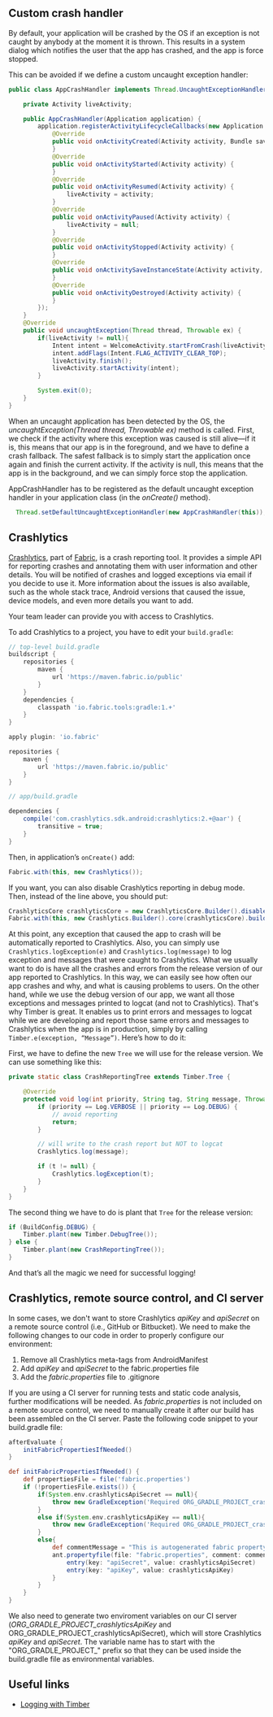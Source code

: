 ## Custom crash handler

By default, your application will be crashed by the OS if an exception is not caught by anybody at the moment it is thrown. This results in a system dialog which notifies the user that the app has crashed, and the app is force stopped.

This can be avoided if we define a custom uncaught exception handler:

```java
public class AppCrashHandler implements Thread.UncaughtExceptionHandler {

    private Activity liveActivity;

    public AppCrashHandler(Application application) {
        application.registerActivityLifecycleCallbacks(new Application.ActivityLifecycleCallbacks() {
            @Override
            public void onActivityCreated(Activity activity, Bundle savedInstanceState) {
            }
            @Override
            public void onActivityStarted(Activity activity) {
            }
            @Override
            public void onActivityResumed(Activity activity) {
                liveActivity = activity;
            }
            @Override
            public void onActivityPaused(Activity activity) {
                liveActivity = null;
            }
            @Override
            public void onActivityStopped(Activity activity) {
            }
            @Override
            public void onActivitySaveInstanceState(Activity activity, Bundle outState) {
            }
            @Override
            public void onActivityDestroyed(Activity activity) {
            }
        });
    }
    @Override
    public void uncaughtException(Thread thread, Throwable ex) {
        if(liveActivity != null){
            Intent intent = WelcomeActivity.startFromCrash(liveActivity);
            intent.addFlags(Intent.FLAG_ACTIVITY_CLEAR_TOP);
            liveActivity.finish();
            liveActivity.startActivity(intent);
        }

        System.exit(0);
    }
}
```

When an uncaught application has been detected by the OS, the *uncaughtException(Thread thread, Throwable ex)* method is called. First, we check if the activity where this exception was caused is still alive—if it is, this means that our app is in the foreground, and we have to define a crash fallback. The safest fallback is to simply start the application once again and finish the current activity. If the activity is null, this means that the app is in the background, and we can simply force stop the application.

AppCrashHandler has to be registered as the default uncaught exception handler in your application class (in the *onCreate()* method).

```java
  Thread.setDefaultUncaughtExceptionHandler(new AppCrashHandler(this));
```

## Crashlytics

[Crashlytics](https://get.fabric.io/crashlytics), part of [Fabric](https://get.fabric.io), is a crash reporting tool. It provides a simple API for reporting crashes and annotating them with user information and other details. You will be notified of crashes and logged exceptions via email if you decide to use it. More information about the issues is also available, such as the whole stack trace, Android versions that caused the issue, device models, and even more details you want to add.

Your team leader can provide you with access to Crashlytics.

To add Crashlytics to a project, you have to edit your `build.gradle`:
```gradle
// top-level build.gradle
buildscript {
    repositories {
        maven {
            url 'https://maven.fabric.io/public'
        }
    }
    dependencies {
        classpath 'io.fabric.tools:gradle:1.+'
    }
}

apply plugin: 'io.fabric'

repositories {
    maven {
        url 'https://maven.fabric.io/public'
    }
}

// app/build.gradle

dependencies {
    compile('com.crashlytics.sdk.android:crashlytics:2.+@aar') {
        transitive = true;
    }
}
```

Then, in application’s `onCreate()` add:
```java
Fabric.with(this, new Crashlytics());
```

If you want, you can also disable Crashlytics reporting in debug mode. Then, instead of the line above, you should put:

```java
CrashlyticsCore crashlyticsCore = new CrashlyticsCore.Builder().disabled(BuildConfig.DEBUG).build();
Fabric.with(this, new Crashlytics.Builder().core(crashlyticsCore).build());
```

At this point, any exception that caused the app to crash will be automatically reported to Crashlytics. Also, you can simply use `Crashlytics.logException(e)` and `Crashlytics.log(message)` to log exception and messages that were caught to Crashlytics. What we usually want to do is have all the crashes and errors from the release version of our app reported to Crashlytics. In this way, we can easily see how often our app crashes and why, and what is causing problems to users. On the other hand, while we use the debug version of our app, we want all those exceptions and messages printed to logcat (and not to Crashlytics). That's why Timber is great. It enables us to print errors and messages to logcat while we are developing and report those same errors and messages to Crashlytics when the app is in production, simply by calling `Timber.e(exception, “Message”)`. Here’s how to do it:

First, we have to define the new `Tree` we will use for the release version. We can use something like this:

```java
private static class CrashReportingTree extends Timber.Tree {

    @Override
    protected void log(int priority, String tag, String message, Throwable t) {
        if (priority == Log.VERBOSE || priority == Log.DEBUG) {
            // avoid reporting
           	return;
        }

        // will write to the crash report but NOT to logcat
        Crashlytics.log(message);

        if (t != null) {
            Crashlytics.logException(t);
        }
    }
}
```


The second thing we have to do is plant that `Tree` for the release version:

```java
if (BuildConfig.DEBUG) {
    Timber.plant(new Timber.DebugTree());
} else {
    Timber.plant(new CrashReportingTree());
}
```

And that’s all the magic we need for successful logging!

## Crashlytics, remote source control, and CI server

In some cases, we don't want to store Crashlytics *apiKey* and *apiSecret* on a remote source control (i.e., GitHub or Bitbucket). We need to make the following changes to our code in order to properly configure our environment:

1. Remove all Crashlytics meta-tags from AndroidManifest
2. Add *apiKey* and *apiSecret* to the fabric.properties file
3. Add the *fabric.properties* file to .gitignore

If you are using a CI server for running tests and static code analysis, further modifications will be needed. As *fabric.properties* is not included on a remote source control, we need to manually create it after our build has been assembled on the CI server. Paste the following code snippet to your build.gradle file:

```groovy
afterEvaluate {
    initFabricPropertiesIfNeeded()
}

def initFabricPropertiesIfNeeded() {
    def propertiesFile = file('fabric.properties')
    if (!propertiesFile.exists()) {
        if(System.env.crashlyticsApiSecret == null){
            throw new GradleException('Required ORG_GRADLE_PROJECT_crashlyticsApiSecret environment variable not set.')
        }
        else if(System.env.crashlyticsApiKey == null){
            throw new GradleException('Required ORG_GRADLE_PROJECT_crashlyticsApiKey environment variable not set.')
        }
        else{
            def commentMessage = "This is autogenerated fabric property from system environment to prevent key to be committed to source control."
            ant.propertyfile(file: "fabric.properties", comment: commentMessage) {
                entry(key: "apiSecret", value: crashlyticsApiSecret)
                entry(key: "apiKey", value: crashlyticsApiKey)
            }
        }
    }
}

```

We also need to generate two enviroment variables on our CI server (*ORG\_GRADLE\_PROJECT\_crashlyticsApiKey* and ORG\_GRADLE\_PROJECT\_crashlyticsApiSecret), which will store Crashlytics *apiKey* and *apiSecret*. The variable name has to start with the "ORG\_GRADLE\_PROJECT\_" prefix so that they can be used inside the build.gradle file as environmental variables.


## Useful links

* [Logging with Timber](https://www.youtube.com/watch?v=0BEkVaPlU9A)
